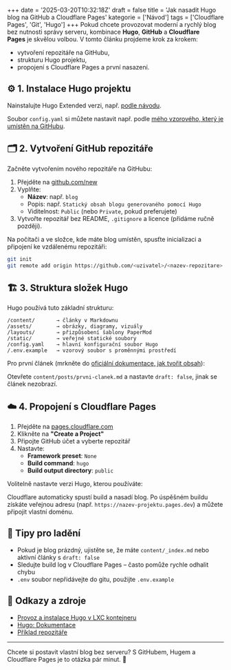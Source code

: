 +++
date = '2025-03-20T10:32:18Z'
draft = false
title = 'Jak nasadit Hugo blog na GitHub a Cloudflare Pages'
kategorie = ['Návod']
tags = ['Cloudflare Pages', 'Git', 'Hugo']
+++
Pokud chcete provozovat moderní a rychlý blog bez nutnosti správy serveru, kombinace **Hugo**, **GitHub** a **Cloudflare Pages** je skvělou volbou. V tomto článku projdeme krok za krokem:

- vytvoření repozitáře na GitHubu,
- strukturu Hugo projektu,
- propojení s Cloudflare Pages a první nasazení.

## ⚙️ 1. Instalace Hugo projektu

Nainstalujte Hugo Extended verzi, např. [podle návodu](dokumentace/hugo/provoz-instalace).

Soubor `config.yaml` si můžete nastavit např. podle [mého vzorového, který je umístěn na GitHubu](https://github.com/ZiMi-lab/blog).

## 🗂️ 2. Vytvoření GitHub repozitáře

Začněte vytvořením nového repozitáře na GitHubu:

1. Přejděte na [github.com/new](https://github.com/new)
2. Vyplňte:
    - **Název**: např. `blog`
    - Popis: např. `Statický obsah blogu generovaného pomocí Hugo`
    - Viditelnost: `Public` (nebo `Private`, pokud preferujete)
3. Vytvořte repozitář bez README, `.gitignore` a licence (přidáme ručně později).

Na počítači a ve složce, kde máte blog umístěn, spusťte inicializaci a připojení ke vzdálenému repozitáři:
```bash
git init
git remote add origin https://github.com/<uzivatel>/<nazev-repozitare>.git
```

## 🏗️ 3. Struktura složek Hugo

Hugo používá tuto základní strukturu:
```
/content/       → články v Markdownu
/assets/        → obrázky, diagramy, vizuály
/layouts/       → přizpůsobení šablony PaperMod
/static/        → veřejné statické soubory
/config.yaml    → hlavní konfigurační soubor Hugo
/.env.example   → vzorový soubor s proměnnými prostředí
```

Pro první článek (mrkněte do [oficiální dokumentace, jak tvořit obsah](https://gohugo.io/documentation/)):

Otevřete `content/posts/prvni-clanek.md` a nastavte `draft: false`, jinak se článek nezobrazí.

## ☁️ 4. Propojení s Cloudflare Pages

1. Přejděte na [pages.cloudflare.com](https://pages.cloudflare.com/)
2. Klikněte na **"Create a Project"**
3. Připojte GitHub účet a vyberte repozitář
4. Nastavte:
    - **Framework preset**: `None`
    - **Build command**: `hugo`
    - **Build output directory**: `public`

Volitelně nastavte verzi Hugo, kterou používáte:

Cloudflare automaticky spustí build a nasadí blog. Po úspěšném buildu získáte veřejnou adresu (např. `https://nazev-projektu.pages.dev`) a můžete připojit vlastní doménu.

## 🧪 Tipy pro ladění

- Pokud je blog prázdný, ujistěte se, že máte `content/_index.md` nebo aktivní články s `draft: false`
- Sledujte build log v Cloudflare Pages – často pomůže rychle odhalit chybu
- `.env` soubor nepřidávejte do gitu, použijte `.env.example`

## 🔗 Odkazy a zdroje

- [Provoz a instalace Hugo v LXC kontejneru](dokumentace/hugo/provoz-instalace)
- [Hugo: Dokumentace](https://gohugo.io/documentation/)
- [Příklad repozitáře](https://github.com/ZiMi-lab/blog)

---

Chcete si postavit vlastní blog bez serveru? S GitHubem, Hugem a Cloudflare Pages je to otázka pár minut. 📘